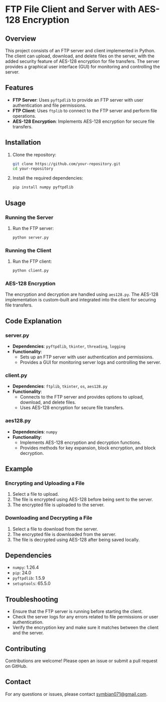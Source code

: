 # FTP File Client and Server with AES-128 Encryption

## Overview
This project consists of an FTP server and client implemented in Python. The client can upload, download, and delete files on the server, with the added security feature of AES-128 encryption for file transfers. The server provides a graphical user interface (GUI) for monitoring and controlling the server.

## Features
- **FTP Server**: Uses `pyftpdlib` to provide an FTP server with user authentication and file permissions.
- **FTP Client**: Uses `ftplib` to connect to the FTP server and perform file operations.
- **AES-128 Encryption**: Implements AES-128 encryption for secure file transfers.

## Installation

1. Clone the repository:
   ```sh
   git clone https://github.com/your-repository.git
   cd your-repository
   ```

2. Install the required dependencies:
   ```sh
   pip install numpy pyftpdlib
   ```

## Usage

### Running the Server

1. Run the FTP server:
   ```sh
   python server.py
   ```

### Running the Client

1. Run the FTP client:
   ```sh
   python client.py
   ```

### AES-128 Encryption

The encryption and decryption are handled using `aes128.py`. The AES-128 implementation is custom-built and integrated into the client for securing file transfers.

## Code Explanation

### server.py

- **Dependencies**: `pyftpdlib`, `tkinter`, `threading`, `logging`
- **Functionality**:
  - Sets up an FTP server with user authentication and permissions.
  - Provides a GUI for monitoring server logs and controlling the server.

### client.py

- **Dependencies**: `ftplib`, `tkinter`, `os`, `aes128.py`
- **Functionality**:
  - Connects to the FTP server and provides options to upload, download, and delete files.
  - Uses AES-128 encryption for secure file transfers.

### aes128.py

- **Dependencies**: `numpy`
- **Functionality**:
  - Implements AES-128 encryption and decryption functions.
  - Provides methods for key expansion, block encryption, and block decryption.

## Example

### Encrypting and Uploading a File

1. Select a file to upload.
2. The file is encrypted using AES-128 before being sent to the server.
3. The encrypted file is uploaded to the server.

### Downloading and Decrypting a File

1. Select a file to download from the server.
2. The encrypted file is downloaded from the server.
3. The file is decrypted using AES-128 after being saved locally.

## Dependencies

- `numpy`: 1.26.4
- `pip`: 24.0
- `pyftpdlib`: 1.5.9
- `setuptools`: 65.5.0

## Troubleshooting

- Ensure that the FTP server is running before starting the client.
- Check the server logs for any errors related to file permissions or user authentication.
- Verify the encryption key and make sure it matches between the client and the server.

## Contributing

Contributions are welcome! Please open an issue or submit a pull request on GitHub.

## Contact

For any questions or issues, please contact [symbian071@gmail.com](mailto:symbian071@gmail.com).
